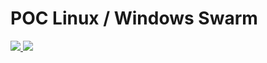 # POC Linux / Windows Swarm

<a href="https://portal.azure.com/#create/Microsoft.Template/uri/https%3A%2F%2Fraw.githubusercontent.com%2Fneilpeterson%2Fnepeters-azure-templates%2Fmaster%2Fwindows-container-swarm%2Fazuredeploy.json" target="_blank">
    <img src="http://azuredeploy.net/deploybutton.png"/>
</a>
<a href="http://armviz.io/#/?load=https%3A%2F%2Fraw.githubusercontent.com%2Fneilpeterson%2Fnepeters-azure-templates%2Fmaster%2Fwindows-container-swarm%2Fazuredeploy.json" target="_blank">
    <img src="http://armviz.io/visualizebutton.png"/>
</a>
